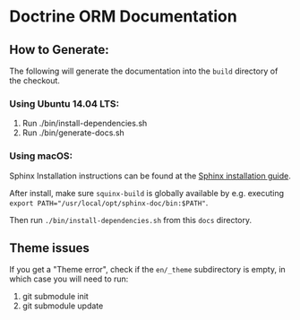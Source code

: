# Doctrine ORM Documentation

## How to Generate:

The following will generate the documentation into the `build` directory of the checkout.

### Using Ubuntu 14.04 LTS:

1. Run ./bin/install-dependencies.sh
2. Run ./bin/generate-docs.sh

### Using macOS:

Sphinx Installation instructions can be found at the
[Sphinx installation guide](http://www.sphinx-doc.org/en/master/usage/installation.html#macos).

After install, make sure `squinx-build` is globally available by e.g. executing
`export PATH="/usr/local/opt/sphinx-doc/bin:$PATH"`.

Then run `./bin/install-dependencies.sh` from this `docs` directory.

## Theme issues

If you get a "Theme error", check if the `en/_theme` subdirectory is empty,
in which case you will need to run:

1. git submodule init
2. git submodule update

